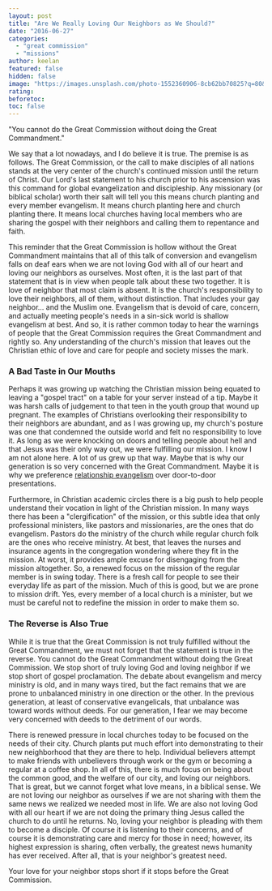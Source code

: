 ```yaml
---
layout: post
title: "Are We Really Loving Our Neighbors as We Should?"
date: "2016-06-27"
categories: 
  - "great commission"
  - "missions"
author: keelan
featured: false
hidden: false
image: "https://images.unsplash.com/photo-1552360906-8cb62bb70825?q=80&w=2054&auto=format&fit=crop&ixlib=rb-4.0.3&ixid=M3wxMjA3fDB8MHxwaG90by1wYWdlfHx8fGVufDB8fHx8fA%3D%3D"
rating:
beforetoc:
toc: false
---
```


"You cannot do the Great Commission without doing the Great Commandment."

We say that a lot nowadays, and I do believe it is true. The premise is as follows. The Great Commission, or the call to make disciples of all nations stands at the very center of the church's continued mission until the return of Christ. Our Lord's last statement to his church prior to his ascension was this command for global evangelization and discipleship. Any missionary (or biblical scholar) worth their salt will tell you this means church planting and every member evangelism. It means church planting here and church planting there. It means local churches having local members who are sharing the gospel with their neighbors and calling them to repentance and faith.

This reminder that the Great Commission is hollow without the Great Commandment maintains that all of this talk of conversion and evangelism falls on deaf ears when we are not loving God with all of our heart and loving our neighbors as ourselves. Most often, it is the last part of that statement that is in view when people talk about these two together. It is love of neighbor that most claim is absent. It is the church's responsibility to love their neighbors, all of them, without distinction. That includes your gay neighbor… and the Muslim one. Evangelism that is devoid of care, concern, and actually meeting people's needs in a sin-sick world is shallow evangelism at best. And so, it is rather common today to hear the warnings of people that the Great Commission requires the Great Commandment and rightly so. Any understanding of the church's mission that leaves out the Christian ethic of love and care for people and society misses the mark.

### A Bad Taste in Our Mouths

Perhaps it was growing up watching the Christian mission being equated to leaving a "gospel tract" on a table for your server instead of a tip. Maybe it was harsh calls of judgement to that teen in the youth group that wound up pregnant. The examples of Christians overlooking their responsibility to their neighbors are abundant, and as I was growing up, my church's posture was one that condemned the outside world and felt no responsibility to love it. As long as we were knocking on doors and telling people about hell and that Jesus was their only way out, we were fulfilling our mission. I know I am not alone here. A lot of us grew up that way. Maybe that is why our generation is so very concerned with the Great Commandment. Maybe it is why we preference [relationship evangelism](http://blog.keelancook.com/2015/09/a-word-of-caution-concerning-relationship-evangelism.html) over door-to-door presentations.

Furthermore, in Christian academic circles there is a big push to help people understand their vocation in light of the Christian mission. In many ways there has been a "clergification" of the mission, or this subtle idea that only professional ministers, like pastors and missionaries, are the ones that do evangelism. Pastors do the ministry of the church while regular church folk are the ones who receive ministry. At best, that leaves the nurses and insurance agents in the congregation wondering where they fit in the mission. At worst, it provides ample excuse for disengaging from the mission altogether. So, a renewed focus on the mission of the regular member is in swing today. There is a fresh call for people to see their everyday life as part of the mission. Much of this is good, but we are prone to mission drift. Yes, every member of a local church is a minister, but we must be careful not to redefine the mission in order to make them so.

### The Reverse is Also True

While it is true that the Great Commission is not truly fulfilled without the Great Commandment, we must not forget that the statement is true in the reverse. You cannot do the Great Commandment without doing the Great Commission. We stop short of truly loving God and loving neighbor if we stop short of gospel proclamation. The debate about evangelism and mercy ministry is old, and in many ways tired, but the fact remains that we are prone to unbalanced ministry in one direction or the other. In the previous generation, at least of conservative evangelicals, that unbalance was toward words without deeds. For our generation, I fear we may become very concerned with deeds to the detriment of our words.

There is renewed pressure in local churches today to be focused on the needs of their city. Church plants put much effort into demonstrating to their new neighborhood that they are there to help. Individual believers attempt to make friends with unbelievers through work or the gym or becoming a regular at a coffee shop. In all of this, there is much focus on being about the common good, and the welfare of our city, and loving our neighbors. That is great, but we cannot forget what love means, in a biblical sense. We are not loving our neighbor as ourselves if we are not sharing with them the same news we realized we needed most in life. We are also not loving God with all our heart if we are not doing the primary thing Jesus called the church to do until he returns. No, loving your neighbor is pleading with them to become a disciple. Of course it is listening to their concerns, and of course it is demonstrating care and mercy for those in need; however, its highest expression is sharing, often verbally, the greatest news humanity has ever received. After all, that is your neighbor's greatest need.

Your love for your neighbor stops short if it stops before the Great Commission.
